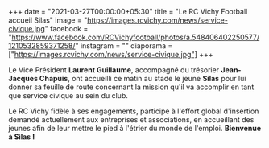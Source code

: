+++
date = "2021-03-27T00:00:00+05:30"
title = "Le RC Vichy Football accueil Silas"
image = "https://images.rcvichy.com/news/service-civique.jpg"
facebook = "https://www.facebook.com/RCVichyfootball/photos/a.548406402250577/1210532859371258/"
instagram = ""
diaporama = ["https://images.rcvichy.com/news/service-civique.jpg"]
+++

Le Vice Président **Laurent Guillaume**, accompagné du trésorier **Jean-Jacques Chapuis**, ont accueilli ce matin au stade le jeune **Silas** pour lui donner sa feuille de route concernant la mission qu'il va accomplir en tant que service civique au sein du club.  

Le RC Vichy fidèle à ses engagements, participe à l'effort global d'insertion demandé actuellement aux entreprises et associations, en accueillant des jeunes afin de leur mettre le pied à l'étrier du monde de l'emploi. **Bienvenue à Silas !**
